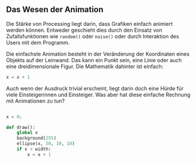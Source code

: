 ## Das Wesen der Animation

Die Stärke von Processing liegt darin, dass Grafiken einfach animiert werden können. Entweder geschieht dies durch den Einsatz von Zufallsfunktionen wie `random()` oder `noise()` oder durch Interaktion des Users mit dem Programm.

Die einfachste Animation besteht in der Veränderung der Koordinaten eines Objekts auf der Leinwand. Das kann ein Punkt sein, eine Linie oder auch eine dreidimensionale Figur. Die Mathematik dahinter ist einfach:

```python
x = x + 1
```

Auch wenn der Ausdruck trivial erscheint, liegt darin doch eine Hürde für viele Einsteigerinnen und Einsteiger. Was aber hat diese einfache Rechnung mit Animationen zu tun?

```python

x = 0;

def draw():
    global x
    background(255)
    ellipse(x, 50, 10, 10)
    if x < width: 
        x = x + 1
```
